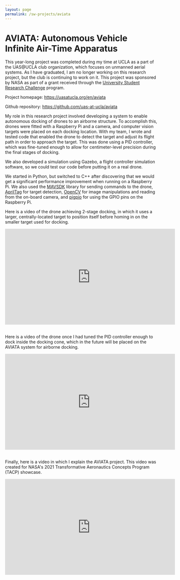```yaml
---
layout: page
permalink: /sw-projects/aviata
---
```

<link rel="stylesheet" href="/assets/css/style.css">
<h1 id="top">AVIATA: Autonomous Vehicle Infinite Air-Time Apparatus</h1>

This year-long project was completed during my time at UCLA as a part of the UAS@UCLA club organization, which focuses on unmanned aerial systems. As I have graduated, I am no longer working on this research project, but the club is continuing to work on it. This project was sponsored by NASA as part of a grant received through the <a href="https://nari.arc.nasa.gov/usrc" target="_blank">University Student Research Challenge</a> program.

Project homepage: <a href="https://uasatucla.org/en/aviata" target="_blank">https://uasatucla.org/en/aviata</a>

Github repository: <a href="https://github.com/uas-at-ucla/aviata" target="_blank">https://github.com/uas-at-ucla/aviata</a>

My role in this research project involved developing a system to enable autonomous docking of drones to an airborne structure. To accomplish this, drones were fitted with a Raspberry Pi and a camera, and computer vision targets were placed on each docking location. With my team, I wrote and tested code that enabled the drone to detect the target and adjust its flight path in order to approach the target. This was done using a PID controller, which was fine-tuned enough to allow for centimeter-level precision during the final stages of docking.

We also developed a simulation using Gazebo, a flight controller simulation software, so we could test our code before putting it on a real drone.

We started in Python, but switched to C++ after discovering that we would get a significant performance improvement when running on a Raspberry Pi. We also used the <a href="https://mavsdk.mavlink.io/develop/en/cpp/" target="_blank">MAVSDK</a> library for sending commands to the drone, <a href="https://april.eecs.umich.edu/software/apriltag" target="_blank">AprilTag</a> for target detection, <a href="https://docs.opencv.org/4.5.1/d1/dfb/intro.html" target="_blank">OpenCV</a> for image manipulations and reading from the on-board camera, and <a href="http://abyz.me.uk/rpi/pigpio/" target="_blank">pigpio</a> for using the GPIO pins on the Raspberry Pi.

Here is a video of the drone achieving 2-stage docking, in which it uses a larger, centrally-located target to position itself before homing in on the smaller target used for docking.

<div class="image-container">
    <iframe width="560" height="315" src="https://www.youtube.com/embed/u5uN2gBfQ1c" title="YouTube video player" frameborder="0" allow="accelerometer; autoplay; clipboard-write; encrypted-media; gyroscope; picture-in-picture" allowfullscreen></iframe>
</div>
<br>

Here is a video of the drone once I had tuned the PID controller enough to dock inside the docking cone, which in the future will be placed on the AVIATA system for airborne docking.

<div class="image-container">
    <iframe width="560" height="315" src="https://www.youtube.com/embed/Biwi7Z0oJk8" title="YouTube video player" frameborder="0" allow="accelerometer; autoplay; clipboard-write; encrypted-media; gyroscope; picture-in-picture" allowfullscreen></iframe>
</div>
<br>

Finally, here is a video in which I explain the AVIATA project. This video was created for NASA's 2021 Transformative Aeronautics Concepts Program (TACP) showcase.

<div class="image-container">
    <iframe width="560" height="315" src="https://www.youtube.com/embed/c2nyjCBQSm8" title="YouTube video player" frameborder="0" allow="accelerometer; autoplay; clipboard-write; encrypted-media; gyroscope; picture-in-picture" allowfullscreen></iframe>
</div>
<br>